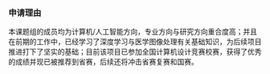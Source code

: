 ### 申请理由

本课题组的成员均为计算机/人工智能方向，专业方向与研究方向重合度高；并且在前期的工作中，已经学习了深度学习与医学图像处理有关基础知识，为后续项目推进打下了坚实的基础；目前该项目已参加全国计算机设计竞赛校赛，获得了优秀的成绩并现已被推荐到省赛，后续还将冲击省赛复赛和国赛。